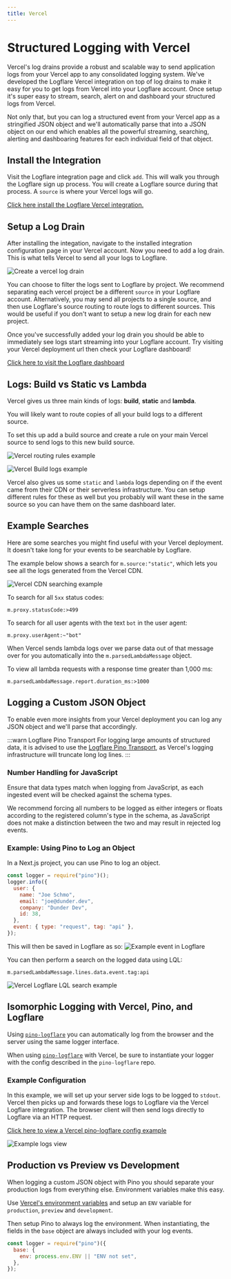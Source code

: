 ```yaml
---
title: Vercel
---
```


# Structured Logging with Vercel

Vercel's log drains provide a robust and scalable way to send application logs from your Vercel app to any consolidated logging system. We've developed the Logflare Vercel integration on top of log drains to make it easy for you to get logs from Vercel into your Logflare account. Once setup it's super easy to stream, search, alert on and dashboard your structured logs from Vercel.

Not only that, but you can log a structured event from your Vercel app as a stringified JSON object and we'll automatically parse that into a JSON object on our end which enables all the powerful streaming, searching, alerting and dashboaring features for each individual field of that object.

## Install the Integration

Visit the Logflare integration page and click `add`. This will walk you through the Logflare sign up process. You will create a Logflare source during that process. A `source` is where your Vercel logs will go.

[Click here install the Logflare Vercel integration.](https://vercel.co/integrations/logflare)

## Setup a Log Drain

After installing the integation, navigate to the installed integration configuration page in your Vercel account. Now you need to add a log drain. This is what tells Vercel to send all your logs to Logflare.

![Create a vercel log drain](./create-vercel-log-drain.png)

You can choose to filter the logs sent to Logflare by project. We recommend separating each vercel project be a different `source` in your Logflare account. Alternatively, you may send all projects to a single source, and then use Logflare's source routing to route logs to different sources. This would be useful if you don't want to setup a new log drain for each new project.

Once you've successfully added your log drain you should be able to immediately see logs start streaming into your Logflare account. Try visiting your Vercel deployment url then check your Logflare dashboard!

[Click here to visit the Logflare dashboard](https://logflare.app/dashboard)

## Logs: Build vs Static vs Lambda

Vercel gives us three main kinds of logs: **build**, **static** and **lambda**.

You will likely want to route copies of all your build logs to a different source.

To set this up add a build source and create a rule on your main Vercel source to send logs to this new build source.

![Vercel routing rules example](./vercel-routing-rules.png)

![Vercel Build logs example](./vercel-build-logs.gif)

Vercel also gives us some `static` and `lambda` logs depending on if the event came from their CDN or their serverless infrastructure. You can setup different rules for these as well but you probably will want these in the same source so you can have them on the same dashboard later.

## Example Searches

Here are some searches you might find useful with your Vercel deployment. It doesn't take long for your events to be searchable by Logflare.

The example below shows a search for `m.source:"static"`, which lets you see all the logs generated from the Vercel CDN.

![Vercel CDN searching example](./example-vercel-search.gif)

To search for all `5xx` status codes:

```
m.proxy.statusCode:>499
```

To search for all user agents with the text `bot` in the user agent:

```
m.proxy.userAgent:~"bot"
```

When Vercel sends lambda logs over we parse data out of that message over for you automatically into the `m.parsedLambdaMessage` object.

To view all lambda requests with a response time greater than 1,000 ms:

```
m.parsedLambdaMessage.report.duration_ms:>1000
```

## Logging a Custom JSON Object

To enable even more insights from your Vercel deployment you can log any JSON object and we'll parse that accordingly.

:::warn Logflare Pino Transport
For logging large amounts of structured data, it is advised to use the [Logflare Pino Transport](https://github.com/Logflare/pino-logflare), as Vercel's logging infrastructure will truncate long log lines.
:::

### Number Handling for JavaScript

Ensure that data types match when logging from JavaScript, as each ingested event will be checked against the schema types.

We recommend forcing all numbers to be logged as either integers or floats according to the registered column's type in the schema, as JavaScript does not make a distinction between the two and may result in rejected log events.

### Example: Using Pino to Log an Object

In a Next.js project, you can use Pino to log an object.

```js
const logger = require("pino")();
logger.info({
  user: {
    name: "Joe Schmo",
    email: "joe@dunder.dev",
    company: "Dunder Dev",
    id: 38,
  },
  event: { type: "request", tag: "api" },
});
```

This will then be saved in Logflare as so:
![Example event in Logflare](./example-log-event.png)

You can then perform a search on the logged data using LQL:

```
m.parsedLambdaMessage.lines.data.event.tag:api
```

![Vercel Logflare LQL search example](./vercel-lql-search-example.png)

## Isomorphic Logging with Vercel, Pino, and Logflare

Using [`pino-logflare`](https://github.com/Logflare/pino-logflare) you can automatically log from the browser and the server using the same logger interface.

When using [`pino-logflare`](https://github.com/Logflare/pino-logflare) with Vercel, be sure to instantiate your logger with the config described in the `pino-logflare` repo.

### Example Configuration

In this example, we will set up your server side logs to be logged to `stdout`. Vercel then picks up and forwards these logs to Logflare via the Vercel Logflare integration. The browser client will then send logs directly to Logflare via an HTTP request.

[Click here to view a Vercel pino-logflare config example](https://github.com/Logflare/pino-logflare/blob/master/docs/VERCEL.md)

![Example logs view](example-logs-view.png)

## Production vs Preview vs Development

When logging a custom JSON object with Pino you should separate your production logs from everything else. Environment variables make this easy.

Use [Vercel's environment variables](https://vercel.com/docs/v2/build-step#environment-variables) and setup an `ENV` variable for `production`, `preview` and `development`.

Then setup Pino to always log the environment. When instantiating, the fields in the `base` object are always included with your log events.

```js
const logger = require("pino")({
  base: {
    env: process.env.ENV || "ENV not set",
  },
});
```
